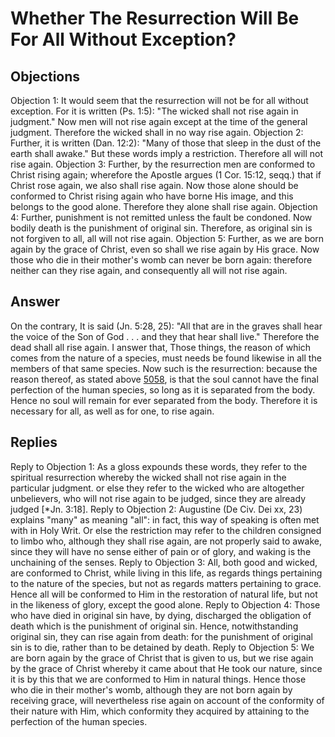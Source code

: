 # Whether The Resurrection Will Be For All Without Exception?
## Objections
Objection 1: It would seem that the resurrection will not be for all without exception. For it is written (Ps. 1:5): "The wicked shall not rise again in judgment." Now men will not rise again except at the time of the general judgment. Therefore the wicked shall in no way rise again.
Objection 2: Further, it is written (Dan. 12:2): "Many of those that sleep in the dust of the earth shall awake." But these words imply a restriction. Therefore all will not rise again.
Objection 3: Further, by the resurrection men are conformed to Christ rising again; wherefore the Apostle argues (1 Cor. 15:12, seqq.) that if Christ rose again, we also shall rise again. Now those alone should be conformed to Christ rising again who have borne His image, and this belongs to the good alone. Therefore they alone shall rise again.
Objection 4: Further, punishment is not remitted unless the fault be condoned. Now bodily death is the punishment of original sin. Therefore, as original sin is not forgiven to all, all will not rise again.
Objection 5: Further, as we are born again by the grace of Christ, even so shall we rise again by His grace. Now those who die in their mother's womb can never be born again: therefore neither can they rise again, and consequently all will not rise again.
## Answer
On the contrary, It is said (Jn. 5:28, 25): "All that are in the graves shall hear the voice of the Son of God . . . and they that hear shall live." Therefore the dead shall all rise again.
I answer that, Those things, the reason of which comes from the nature of a species, must needs be found likewise in all the members of that same species. Now such is the resurrection: because the reason thereof, as stated above [5058](A[1]), is that the soul cannot have the final perfection of the human species, so long as it is separated from the body. Hence no soul will remain for ever separated from the body. Therefore it is necessary for all, as well as for one, to rise again.
## Replies
Reply to Objection 1: As a gloss expounds these words, they refer to the spiritual resurrection whereby the wicked shall not rise again in the particular judgment. or else they refer to the wicked who are altogether unbelievers, who will not rise again to be judged, since they are already judged [*Jn. 3:18].
Reply to Objection 2: Augustine (De Civ. Dei xx, 23) explains "many" as meaning "all": in fact, this way of speaking is often met with in Holy Writ. Or else the restriction may refer to the children consigned to limbo who, although they shall rise again, are not properly said to awake, since they will have no sense either of pain or of glory, and waking is the unchaining of the senses.
Reply to Objection 3: All, both good and wicked, are conformed to Christ, while living in this life, as regards things pertaining to the nature of the species, but not as regards matters pertaining to grace. Hence all will be conformed to Him in the restoration of natural life, but not in the likeness of glory, except the good alone.
Reply to Objection 4: Those who have died in original sin have, by dying, discharged the obligation of death which is the punishment of original sin. Hence, notwithstanding original sin, they can rise again from death: for the punishment of original sin is to die, rather than to be detained by death.
Reply to Objection 5: We are born again by the grace of Christ that is given to us, but we rise again by the grace of Christ whereby it came about that He took our nature, since it is by this that we are conformed to Him in natural things. Hence those who die in their mother's womb, although they are not born again by receiving grace, will nevertheless rise again on account of the conformity of their nature with Him, which conformity they acquired by attaining to the perfection of the human species.